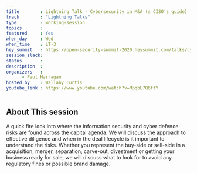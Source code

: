 ```yaml
---
title        : Lightning Talk - Cybersecurity in M&A (a CISO's guide)
track        : "Lightning Talks"
type         : working-session
topics       :
featured     : Yes
when_day     : Wed
when_time    : LT-3
hey_summit   : https://open-security-summit-2020.heysummit.com/talks/cybersecurity-in-m7a-a-cisos-guide/
session_slack:
status       : 
description  :
organizers   :  
      - Paul Harragan 
hosted_by    : Wallaby Curtis
youtube_link : https://www.youtube.com/watch?v=MpqbL7Q6ftY
---
```


## About This session
A quick fire look into where the information security and cyber defence risks are found across the capital agenda. We will discuss the approach to effective diligence and when in the deal lifecycle is it important to understand the risks. Whether you represent the buy-side or sell-side in a acquisition, merger, separation, carve-out, divestment or getting your business ready for sale, we will discuss what to look for to avoid any regulatory fines or possible brand damage.
